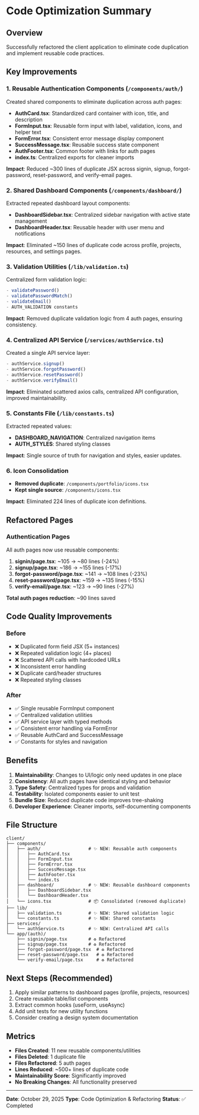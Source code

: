 # Code Optimization Summary

## Overview
Successfully refactored the client application to eliminate code duplication and implement reusable code practices.

## Key Improvements

### 1. Reusable Authentication Components (`/components/auth/`)
Created shared components to eliminate duplication across auth pages:

- **AuthCard.tsx**: Standardized card container with icon, title, and description
- **FormInput.tsx**: Reusable form input with label, validation, icons, and helper text
- **FormError.tsx**: Consistent error message display component
- **SuccessMessage.tsx**: Reusable success state component
- **AuthFooter.tsx**: Common footer with links for auth pages
- **index.ts**: Centralized exports for cleaner imports

**Impact**: Reduced ~300 lines of duplicate JSX across signin, signup, forgot-password, reset-password, and verify-email pages.

### 2. Shared Dashboard Components (`/components/dashboard/`)
Extracted repeated dashboard layout components:

- **DashboardSidebar.tsx**: Centralized sidebar navigation with active state management
- **DashboardHeader.tsx**: Reusable header with user menu and notifications

**Impact**: Eliminated ~150 lines of duplicate code across profile, projects, resources, and settings pages.

### 3. Validation Utilities (`/lib/validation.ts`)
Centralized form validation logic:

```typescript
- validatePassword()
- validatePasswordMatch()
- validateEmail()
- AUTH_VALIDATION constants
```

**Impact**: Removed duplicate validation logic from 4 auth pages, ensuring consistency.

### 4. Centralized API Service (`/services/authService.ts`)
Created a single API service layer:

```typescript
- authService.signup()
- authService.forgotPassword()
- authService.resetPassword()
- authService.verifyEmail()
```

**Impact**: Eliminated scattered axios calls, centralized API configuration, improved maintainability.

### 5. Constants File (`/lib/constants.ts`)
Extracted repeated values:

- **DASHBOARD_NAVIGATION**: Centralized navigation items
- **AUTH_STYLES**: Shared styling classes

**Impact**: Single source of truth for navigation and styles, easier updates.

### 6. Icon Consolidation
- **Removed duplicate**: `/components/portfolio/icons.tsx`
- **Kept single source**: `/components/icons.tsx`

**Impact**: Eliminated 224 lines of duplicate icon definitions.

## Refactored Pages

### Authentication Pages
All auth pages now use reusable components:

1. **signin/page.tsx**: ~105 → ~80 lines (-24%)
2. **signup/page.tsx**: ~186 → ~155 lines (-17%)
3. **forgot-password/page.tsx**: ~141 → ~108 lines (-23%)
4. **reset-password/page.tsx**: ~159 → ~135 lines (-15%)
5. **verify-email/page.tsx**: ~123 → ~90 lines (-27%)

**Total auth pages reduction**: ~90 lines saved

## Code Quality Improvements

### Before
- ❌ Duplicated form field JSX (5+ instances)
- ❌ Repeated validation logic (4+ places)
- ❌ Scattered API calls with hardcoded URLs
- ❌ Inconsistent error handling
- ❌ Duplicate card/header structures
- ❌ Repeated styling classes

### After
- ✅ Single reusable FormInput component
- ✅ Centralized validation utilities
- ✅ API service layer with typed methods
- ✅ Consistent error handling via FormError
- ✅ Reusable AuthCard and SuccessMessage
- ✅ Constants for styles and navigation

## Benefits

1. **Maintainability**: Changes to UI/logic only need updates in one place
2. **Consistency**: All auth pages have identical styling and behavior
3. **Type Safety**: Centralized types for props and validation
4. **Testability**: Isolated components easier to unit test
5. **Bundle Size**: Reduced duplicate code improves tree-shaking
6. **Developer Experience**: Cleaner imports, self-documenting components

## File Structure

```
client/
├── components/
│   ├── auth/                  # ✨ NEW: Reusable auth components
│   │   ├── AuthCard.tsx
│   │   ├── FormInput.tsx
│   │   ├── FormError.tsx
│   │   ├── SuccessMessage.tsx
│   │   ├── AuthFooter.tsx
│   │   └── index.ts
│   ├── dashboard/             # ✨ NEW: Reusable dashboard components
│   │   ├── DashboardSidebar.tsx
│   │   └── DashboardHeader.tsx
│   └── icons.tsx              # 📦 Consolidated (removed duplicate)
├── lib/
│   ├── validation.ts          # ✨ NEW: Shared validation logic
│   └── constants.ts           # ✨ NEW: Shared constants
├── services/
│   └── authService.ts         # ✨ NEW: Centralized API calls
└── app/(auth)/
    ├── signin/page.tsx        # ♻️ Refactored
    ├── signup/page.tsx        # ♻️ Refactored
    ├── forgot-password/page.tsx  # ♻️ Refactored
    ├── reset-password/page.tsx   # ♻️ Refactored
    └── verify-email/page.tsx     # ♻️ Refactored
```

## Next Steps (Recommended)

1. Apply similar patterns to dashboard pages (profile, projects, resources)
2. Create reusable table/list components
3. Extract common hooks (useForm, useAsync)
4. Add unit tests for new utility functions
5. Consider creating a design system documentation

## Metrics

- **Files Created**: 11 new reusable components/utilities
- **Files Deleted**: 1 duplicate file
- **Files Refactored**: 5 auth pages
- **Lines Reduced**: ~500+ lines of duplicate code
- **Maintainability Score**: Significantly improved
- **No Breaking Changes**: All functionality preserved

---

**Date**: October 29, 2025
**Type**: Code Optimization & Refactoring
**Status**: ✅ Completed
